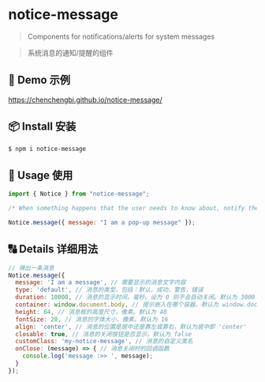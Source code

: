 # notice-message

> Components for notifications/alerts for system messages

> 系统消息的通知/提醒的组件

## 🌰 Demo 示例
https://chenchengbi.github.io/notice-message/

## 📦 Install 安装
``` bash
$ npm i notice-message
```

## 🔨 Usage 使用
```javascript
import { Notice } from "notice-message";

/* When something happens that the user needs to know about, notify the user by calling the method as follows. */

Notice.message({ message: "I am a pop-up message" });
```

## 🔠 Details 详细用法
```javascript
// 弹出一条消息
Notice.message({
  message: 'I am a message', // 需要显示的消息文字内容
  type: 'default', // 消息的类型，包括：默认，成功，警告，错误
  duration: 10000, // 消息的显示时间，毫秒。设为 0 则不会自动关闭。默认为 3000
  container: window.document.body, // 提示嵌入在哪个容器。默认为 window.document.body。若指定 body 以外的容器，请自行设置容器的样式 position 为 relative/absolute/fixed 并且设置 overflow 为 hidden/auto
  height: 64, // 消息框的高度尺寸，像素。默认为 48
  fontSize: 20, // 消息的字体大小，像素。默认为 16
  align: 'center', // 消息的位置是居中还是靠左或靠右，默认为居中即 'center'
  closable: true, // 消息的关闭按钮是否显示。默认为 false
  customClass: 'my-notice-message', // 消息的自定义类名
  onClose: (message) => { // 消息关闭时的回调函数
    console.log('message :>> ', message);
  }
});
```
